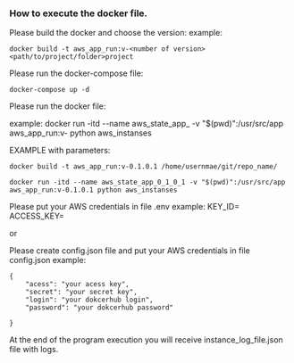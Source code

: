 ### How to execute the docker file.

Please build the docker and choose the version:
example: 
```
docker build -t aws_app_run:v-<number of version> <path/to/project/folder>project
```

Please run the docker-compose file:
```
docker-compose up -d
```

Please run the docker file:

example: docker run -itd --name aws_state_app_<number of version> -v "$(pwd)":/usr/src/app aws_app_run:v-<number of version> python aws_instanses


EXAMPLE with parameters: 
```
docker build -t aws_app_run:v-0.1.0.1 /home/usernmae/git/repo_name/
```
```
docker run -itd --name aws_state_app_0_1_0_1 -v "$(pwd)":/usr/src/app aws_app_run:v-0.1.0.1 python aws_instanses
```


Please put your AWS credentials in file .env 
example: 
KEY_ID=<ID>
ACCESS_KEY=<KEY>


or

Please create config.json file and put your AWS credentials in file config.json
example: 
```
{
    "acess": "your acess key",
    "secret": "your secret key",
    "login": "your dokcerhub login",
    "password": "your dokcerhub password"
  
}
```

At the end of the program execution you will receive instance_log_file.json file with logs.

